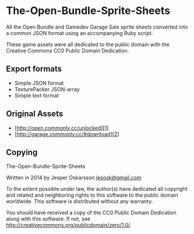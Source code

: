 The-Open-Bundle-Sprite-Sheets
=============================

All the Open Bundle and Gamedev Garage Sale sprite sheets converted into a common JSON format using an accompanying Ruby script.

These game assets were all dedicated to the public domain with the Creative Commons CC0 Public Domain Dedication.

Export formats
-------------
- Simple JSON format
- TexturePacker JSON-array
- Simple text format

Original Assets
-------------
- [http://open.commonly.cc/unlocked][1]
- [http://garage.commonly.cc/#download][2]

Copying
------
The-Open-Bundle-Sprite-Sheets

Written in 2014 by Jesper Oskarsson jesosk@gmail.com

To the extent possible under law, the author(s) have dedicated all copyright
and related and neighboring rights to this software to the public domain worldwide.
This software is distributed without any warranty.

You should have received a copy of the CC0 Public Domain Dedication along with this software.
If not, see <http://creativecommons.org/publicdomain/zero/1.0/>.

[1]: http://open.commonly.cc/unlocked
[2]: http://garage.commonly.cc/#download
